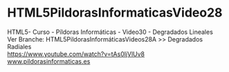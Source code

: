# HTML5PildorasInformaticasVideo28
HTML5- Curso - Píldoras Informáticas - Video30 - Degradados Lineales
<br />
Ver Branche: HTML5PildorasInformáticasVideos28A >> Degradados Radiales
<br />
https://www.youtube.com/watch?v=tAs0ljVlUv8
<br/>
www.pildorasinformaticas.es
<br />
